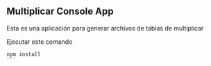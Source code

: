 
## Multiplicar Console App

Esta es una aplicación para generar archivos de tablas de multiplicar

Ejecutar este comando 

````
npm install
```